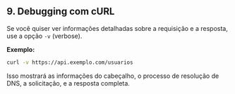 ## **9. Debugging com cURL**

Se você quiser ver informações detalhadas sobre a requisição e a resposta, use a opção `-v` (verbose).

**Exemplo:**
```bash
curl -v https://api.exemplo.com/usuarios
```
Isso mostrará as informações do cabeçalho, o processo de resolução de DNS, a solicitação, e a resposta completa.